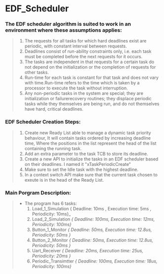 # EDF_Scheduler 
### The EDF scheduler algorithm is suited to work in an environment where these assumptions applies:
  > 1) The requests for all tasks for which hard deadlines exist are periodic, with constant interval between requests.
  > 2) Deadlines consist of run-ability constraints only, i.e. each task must be completed before the next requests for it occurs.
  > 3) The tasks are independent in that requests for a certain task do not depend on the initialization or the completion of requests for other tasks.
  > 4) Run-time for each task is constant for that task and does not vary with time.Run-time refers to the time which is taken by a processor to execute the task without interruption.
  > 5) Any non-periodic tasks in the system are special; they are initialization or failurerecovery routines; they displace periodic tasks while they themselves are being run, and do not themselves have hard, critical deadlines.
### EDF Scheduler Creation Steps:
  > 1) Create new Ready List able to manage a dynamic task priority behaviour, It will contain tasks ordered by increasing deadline time, Where the positions in the list represent the head of the list containing the running task.
  > 2) Add an extra parameter to the task TCB to store its deadline.
  > 3) Create a new API to initialize the tasks in an EDF scheduler based on their deadlines. I named it "xTaskPeriodicCreate"
  > 4) Make sure to set the Idle task with the highest deadline.
  > 5) In a context switch API make sure that the current task chosen to exeute is in the head of the Ready List.
### Main Porgram Description:
  > - The program has 6 tasks:
  >   1) Load_1_Simulation { Deadline: 10ms , Execution time: 5ms , Periodicity: 10ms}_
  >   2) Load_2_Simulation _{ Deadline: 100ms, Execution time: 12ms, Periodicity: 100ms}_
  >   3) Button_1_Monitor _{ Deadline: 50ms, Execution time: 12.8us, Periodicity: 50ms }_
  >   4) Button_2_Monitor _{ Deadline: 50ms, Execution time: 12.8us, Periodicity: 50ms }_
  >   5) Uart_Receiver _{ Deadline: 20ms, Execution time: 25us, Periodicity: 20ms }_
  >   6) Periodic_Transimtter _{ Deadline: 100ms, Execution time: 18us, Periodicity: 100ms}_

